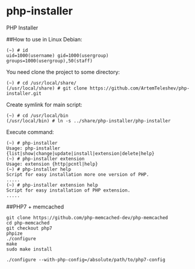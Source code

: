 php-installer
=============

PHP Installer

##How to use in Linux Debian:

```console
(~) # id
uid=1000(username) gid=1000(usergroup) groups=1000(usergroup),50(staff)
```

You need clone the project to some directory:
```console
(~) # cd /usr/local/share/
(/usr/local/share) # git clone https://github.com/ArtemTeleshev/php-installer.git
```

Create symlink for main script:
```console
(~) # cd /usr/local/bin
(/usr/local/bin) # ln -s ../share/php-installer/php-installer
```
Execute command:
```console
(~) # php-installer
Usage: php-installer {list|show|change|update|install|extension|delete|help}
(~) # php-installer extension
Usage: extension {http|pcntl|help}
(~) # php-installer help
Script for easy installation more one version of PHP.
.....
(~) # php-installer extension help
Script for easy installation of PHP extension.
.....
```

##PHP7 + memcached

```console
git clone https://github.com/php-memcached-dev/php-memcached
cd php-memcached
git checkout php7
phpize
./configure
make
sudo make install

./configure --with-php-config=/absolute/path/to/php7-config
```
